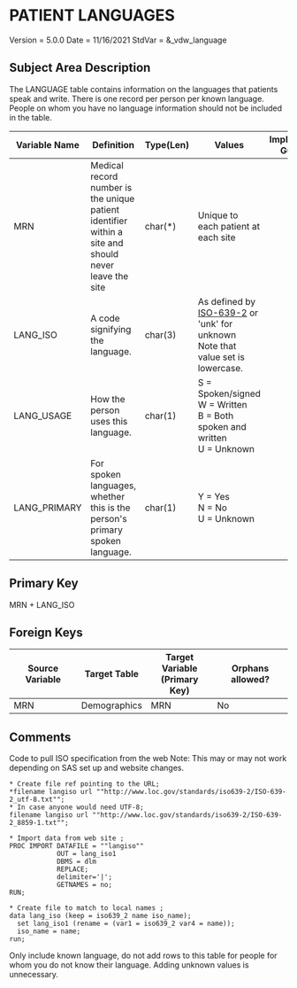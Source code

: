 # PATIENT LANGUAGES
Version = 5.0.0  Date = 11/16/2021 StdVar = &\_vdw\_language

## Subject Area Description
The LANGUAGE table contains information on the languages that patients speak and write. There is one record per person per known language. People on whom you have no language information should not be included in the table.

| Variable Name | Definition                                                                                           | Type(Len) | Values                                                                                                                                  | Implementation Guidelines |
| ------------- | ---------------------------------------------------------------------------------------------------- | --------- | --------------------------------------------------------------------------------------------------------------------------------------- | ------------------------- |
| MRN           | Medical record number is the unique patient identifier within a site and should never leave the site | char(\*)  | Unique to each patient at each site                                                                                                     |                           |
| LANG\_ISO     | A code signifying the language.                                                                      | char(3)   | As defined by [ISO-639-2](http://www.loc.gov/standards/iso639-2/langhome.html) or 'unk' for unknown<br>Note that value set is lowercase.|                           |
| LANG\_USAGE   | How the person uses this language.                                                                   | char(1)   | S = Spoken/signed<br>W = Written<br>B = Both spoken and written<br>U = Unknown                                                          |                           |
| LANG\_PRIMARY | For spoken languages, whether this is the person's primary spoken language.                          | char(1)   | Y = Yes<br>N = No<br>U = Unknown                                                                                                        |                           |

## Primary Key
MRN + LANG_ISO

## Foreign Keys

|Source Variable|Target Table|Target Variable<br>(Primary Key)|Orphans allowed?|
|---------------|------------|--------------------------------|----------------|
|MRN            |Demographics|MRN                             |No              |

## Comments

Code to pull ISO specification from the web
Note: This may or may not work depending on SAS set up and website changes.
```sas
* Create file ref pointing to the URL;
*filename langiso url ""http://www.loc.gov/standards/iso639-2/ISO-639-2_utf-8.txt"";
* In case anyone would need UTF-8;
filename langiso url ""http://www.loc.gov/standards/iso639-2/ISO-639-2_8859-1.txt"";

* Import data from web site ;
PROC IMPORT DATAFILE = ""langiso""
            OUT = lang_iso1
            DBMS = dlm
            REPLACE;
            delimiter='|';
            GETNAMES = no;
RUN;

* Create file to match to local names ;
data lang_iso (keep = iso639_2 name iso_name);
  set lang_iso1 (rename = (var1 = iso639_2 var4 = name));
  iso_name = name;
run;

```
Only include known language, do not add rows to this table for people for whom you do not know their language. Adding unknown values is unnecessary.
